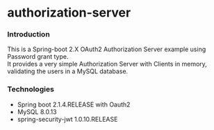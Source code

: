 # authorization-server
### Introduction

This is a Spring-boot 2.X OAuth2 Authorization Server example using Password grant type.
<br>
It provides a very simple Authorization Server with Clients in memory, validating the users in a MySQL database.

### Technologies
* Spring boot 2.1.4.RELEASE with Oauth2
* MySQL 8.0.13
* spring-security-jwt 1.0.10.RELEASE
